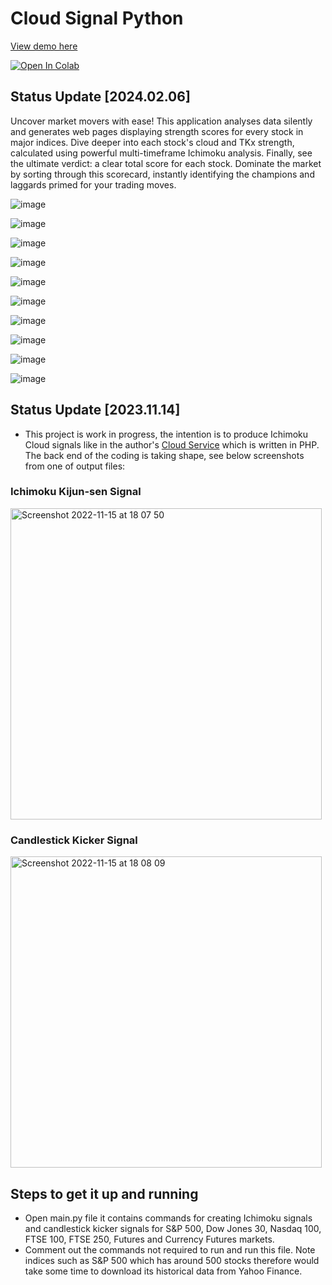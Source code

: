# Cloud Signal Python #

[View demo here](https://harryguiacorn.github.io/Ichimoku-Cloud-Signal-Python/ "S&P500 Cloud Scan")

<a target="_blank" href="https://colab.research.google.com/github/harryguiacorn/Cloud-Signal-Python">
  <img src="https://colab.research.google.com/assets/colab-badge.svg" alt="Open In Colab"/>
</a>

## Status Update [2024.02.06] ## 

Uncover market movers with ease! This application analyses data silently and generates web pages displaying strength scores for every stock in major indices. Dive deeper into each stock's cloud and TKx strength, calculated using powerful multi-timeframe Ichimoku analysis. Finally, see the ultimate verdict: a clear total score for each stock. Dominate the market by sorting through this scorecard, instantly identifying the champions and laggards primed for your trading moves.

![image](https://github.com/harryguiacorn/Ichimoku-Cloud-Signal-Python/assets/1398153/f6b655be-a4a3-489a-94e3-71f8ce627f5b)

![image](https://github.com/harryguiacorn/Ichimoku-Cloud-Signal-Python/assets/1398153/861cfde8-851b-4beb-80ec-c6e6625bbfc2)

![image](https://github.com/harryguiacorn/Ichimoku-Cloud-Signal-Python/assets/1398153/cb903cdf-f2f0-414e-85f0-f6576f826deb)

![image](https://github.com/harryguiacorn/Ichimoku-Cloud-Signal-Python/assets/1398153/ba8a2fde-33c2-40c2-ad7f-0a1e612e65fa)

![image](https://github.com/harryguiacorn/Ichimoku-Cloud-Signal-Python/assets/1398153/312d3ea9-c5ea-451b-8b97-31c49ffa8c87)

![image](https://github.com/harryguiacorn/Ichimoku-Cloud-Signal-Python/assets/1398153/ac38ff46-8025-4031-a94b-9daf60c69ad9)

![image](https://github.com/harryguiacorn/Ichimoku-Cloud-Signal-Python/assets/1398153/46f66f48-7f16-4434-adda-24493831d434)

![image](https://github.com/harryguiacorn/Ichimoku-Cloud-Signal-Python/assets/1398153/70c626d8-3d2f-44e6-9d84-4375035c7495)

![image](https://github.com/harryguiacorn/Ichimoku-Cloud-Signal-Python/assets/1398153/254b69e2-3caa-4030-bb09-d3de1abbef8c)

![image](https://github.com/harryguiacorn/Ichimoku-Cloud-Signal-Python/assets/1398153/c471fa6d-cd46-407c-9b0b-0f561e12dca9)


## Status Update [2023.11.14] ## 
- This project is work in progress, the intention is to produce Ichimoku Cloud signals like in the author's [Cloud Service](https://github.com/harryguiacorn/cloudservice) which is written in PHP. The back end of the coding is taking shape, see below screenshots from one of output files:
### Ichimoku Kijun-sen Signal ###
<img width="498" alt="Screenshot 2022-11-15 at 18 07 50" src="https://user-images.githubusercontent.com/1398153/201997990-165cd688-8f86-47c1-bb34-2b334a26a77a.png">

### Candlestick Kicker Signal ###
<img width="498" alt="Screenshot 2022-11-15 at 18 08 09" src="https://user-images.githubusercontent.com/1398153/201998002-d8365f05-8a34-42cb-8501-5fcd05a59ce9.png">





## Steps to get it up and running ##
- Open main.py file it contains commands for creating Ichimoku signals and candlestick kicker signals for S&P 500, Dow Jones 30, Nasdaq 100, FTSE 100, FTSE 250, Futures and Currency Futures markets.
- Comment out the commands not required to run and run this file. Note indices such as S&P 500 which has around 500 stocks therefore would take some time to download its historical data from Yahoo Finance.

